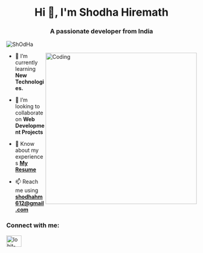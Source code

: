 <h1 align="center">Hi 👋, I'm Shodha Hiremath</h1>
<h3 align="center">A passionate developer from India</h3>

<p align="left"> <img src="https://komarev.com/ghpvc/?username=lohit-pro&label=Profile%20views&color=0e75b6&style=flat" alt="ShOdHa" /> </p>

<img align="right" alt="Coding" width="400" src="https://cdn.dribbble.com/users/1019864/screenshots/3079099/codeloop.gif">

<!-- <p align="left"> <a href="https://twitter.com/lohitkudlannav1" target="blank"><img src="https://img.shields.io/twitter/follow/lohitkudlannav1?logo=twitter&style=for-the-badge" alt="lohitkudlannav1" /></a> </p> -->

- 🌱 I’m currently learning **New Technologies.**

- 👯 I’m looking to collaborate on **Web Development Projects**

- 📄 Know about my experiences [**My Resume**](https://drive.google.com/file/d/1lJ9YiKGO0BJr9kbZsgjo_FT8t3LWKrln/view?usp=sharing)

- 📫 Reach me using **shodhahm612@gmail.com**

<h3 align="left">Connect with me:</h3>
<p align="left">
<a href="https://www.linkedin.com/in/shodha-hiremath-4236a5209/" target="blank"><img align="center" src="https://raw.githubusercontent.com/rahuldkjain/github-profile-readme-generator/master/src/images/icons/Social/linked-in-alt.svg" alt="lohit-kudlannavar" height="30" width="40" /></a>
</p>

